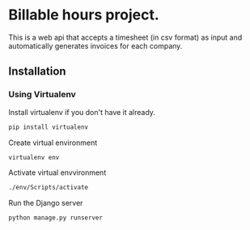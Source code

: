 # Billable hours project.
This is a web api that accepts  a timesheet (in csv format) as input and automatically 
generates invoices for each company.

## Installation
### Using Virtualenv
Install virtualenv if you don't have it already.
```bash
pip install virtualenv
```
Create virtual environment
```bash
virtualenv env
```
Activate virtual envvironment
```bash
./env/Scripts/activate
```
Run the Django server
```bash
python manage.py runserver
```